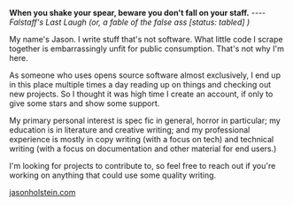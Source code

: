 **When you shake your spear, beware you don't fall on your staff.** ---- *Falstaff's Last Laugh (or, a fable of the false ass [status: tabled] )*

My name's Jason. I write stuff that's not software. What little code I scrape together is embarrassingly unfit for public consumption. That's not why I'm here. 

As someone who uses opens source software almost exclusively, I end up in this place multiple times a day reading up on things and checking out new projects. So I thought it was high time I create an account, if only to give some stars and show some support.

My primary personal interest is spec fic in general, horror in particular; my education is in literature and creative writing; and my professional experience is mostly in copy writing (with a focus on tech) and technical writing (with a focus on documentation and other material for end users.)

I'm looking for projects to contribute to, so feel free to reach out if you're working on anything that could use some quality writing.

[jasonholstein.com](https://www.jasonholstein.com)
